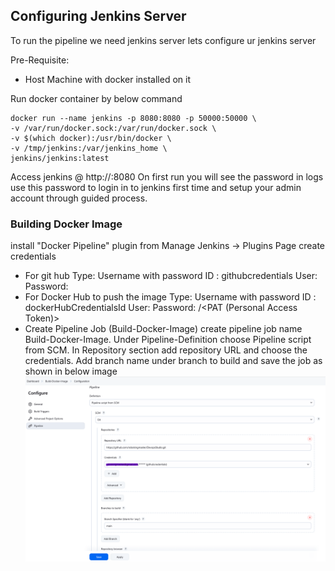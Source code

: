 ## Configuring Jenkins Server
To run the pipeline we need jenkins server lets configure ur jenkins server

Pre-Requisite:
- Host Machine with docker installed on it

Run docker container by below command

```
docker run --name jenkins -p 8080:8080 -p 50000:50000 \
-v /var/run/docker.sock:/var/run/docker.sock \
-v $(which docker):/usr/bin/docker \
-v /tmp/jenkins:/var/jenkins_home \
jenkins/jenkins:latest
```
Access jenkins @ http://<hostip>:8080
On first run you will see the password in logs use this password to login in to jenkins first time and setup your admin account through guided process.

### Building Docker Image
install "Docker Pipeline" plugin from Manage Jenkins -> Plugins Page
create credentials 
- For git hub 
    Type: Username with password
    ID  : githubcredentials
    User: <username>
    Password: <github password>
- For Docker Hub to push the image
    Type: Username with password
    ID  : dockerHubCredentialsId
    User: <username>
    Password: <github password>/<PAT (Personal Access Token)>
- Create Pipeline Job (Build-Docker-Image)
create pipeline job name Build-Docker-Image. Under Pipeline-Definition choose Pipeline script from SCM. In Repository section add repository URL and choose the credentials. Add branch name under branch to build and save the job as shown in below image 
![screenshot](../resources/images/JenkinsBuildJob.png)
